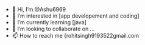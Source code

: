 - 👋 Hi, I’m @Ashu6969
- 👀 I’m interested in [app developement and coding]
- 🌱 I’m currently learning [java]
- 💞️ I’m looking to collaborate on ...
- 📫 How to reach me {rohitsingh9193522gmail.com


<!---
Ashu6969/Ashu6969 is a ✨ special ✨ repository because its `README.md` (this file) appears on your GitHub profile.
You can click the Preview link to take a look at your changes.
--->

